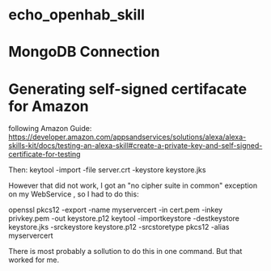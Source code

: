 # echo_openhab_skill

# MongoDB Connection



# Generating self-signed certifacate for Amazon

following Amazon Guide:
https://developer.amazon.com/appsandservices/solutions/alexa/alexa-skills-kit/docs/testing-an-alexa-skill#create-a-private-key-and-self-signed-certificate-for-testing

Then:
keytool -import -file server.crt -keystore keystore.jks

However that did not work, I got an "no cipher suite in common" exception on my WebService , so I had to do this:

openssl pkcs12 -export -name myservercert -in cert.pem -inkey privkey.pem -out keystore.p12
keytool -importkeystore -destkeystore keystore.jks -srckeystore keystore.p12 -srcstoretype pkcs12 -alias myservercert

There is most probably a sollution to do this in one command. But that worked for me.